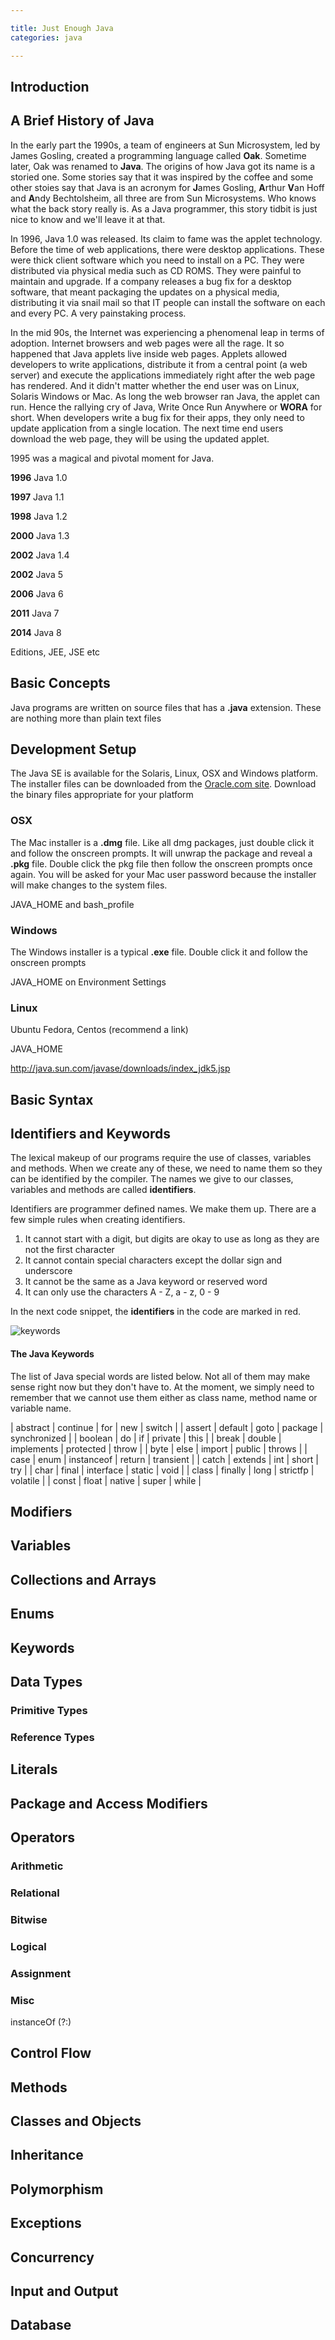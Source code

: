 ```yaml
---

title: Just Enough Java
categories: java

---
```


## Introduction

## A Brief History of Java

In the early part the 1990s, a team of engineers at Sun Microsystem, led by James Gosling, created a programming language called **Oak**. Sometime later, Oak was renamed to **Java**. The origins of how Java got its name is a storied one. Some stories say that it was inspired by the coffee and some other stoies say that Java is an acronym for **J**ames Gosling, **A**rthur **V**an Hoff and **A**ndy Bechtolsheim, all three are from Sun Microsystems. Who knows what the back story really is. As a Java programmer, this story tidbit is just nice to know and we'll leave it at that.

In 1996, Java 1.0 was released. Its claim to fame was the applet technology. Before the time of web applications, there were desktop applications. These were thick client software which you need to install on a PC. They were distributed via physical media such as CD ROMS. They were painful to maintain and upgrade. If a company releases a bug fix for a desktop software, that meant packaging the updates on a physical media, distributing it via snail mail so that IT people can install the software on each and every PC. A very painstaking process. 

In the mid 90s, the Internet was experiencing a phenomenal leap in terms of adoption. Internet browsers and web pages were all the rage. It  so happened that Java applets live inside web pages. Applets allowed developers to write applications, distribute it from a central point (a web server) and execute the applications immediately right after the web page has rendered. And it didn't matter whether the end user was on Linux, Solaris Windows or Mac. As long the web browser ran Java, the applet can run.  Hence the rallying cry of Java, Write Once Run Anywhere or **WORA** for short. When developers write a bug fix for their apps, they only need to update application from a single location. The next time end users download the web page, they will be using the updated applet.

1995 was a magical and pivotal moment for Java. 


**1996** Java 1.0

**1997** Java 1.1

**1998** Java 1.2

**2000** Java 1.3

**2002** Java 1.4

**2002** Java 5

**2006** Java 6

**2011** Java 7

**2014** Java 8

Editions, JEE, JSE etc

## Basic Concepts

Java programs are written on source files that has a **.java** extension. These are nothing more than plain text files


## Development Setup

The Java SE is available for the Solaris, Linux, OSX and Windows platform. The installer files can be downloaded from the [Oracle.com site](http://www.oracle.com/technetwork/java/javase/downloads/index.html). Download the binary files appropriate for your platform

### OSX

The Mac installer is a **.dmg** file. Like all dmg packages, just double click it and follow the onscreen prompts. It will unwrap the package and reveal a **.pkg** file. Double click the pkg file then follow the onscreen prompts once again. You will be asked for your  Mac user password because the installer will make changes to the system files. 

JAVA_HOME and bash_profile

### Windows

The Windows installer is a typical **.exe** file. Double click it and follow the onscreen prompts

JAVA_HOME on Environment Settings

### Linux

Ubuntu
Fedora, Centos (recommend a link)

JAVA_HOME

http://java.sun.com/javase/downloads/index_jdk5.jsp

## Basic Syntax

## Identifiers and Keywords

The lexical makeup of our programs require the use of classes, variables and methods. When we create any of these, we need to name them so they can be identified by the compiler. The names we give to our classes, variables and methods are called **identifiers**. 

Identifiers are programmer defined names. We make them up. There are a few simple rules when creating identifiers. 

1. It cannot start with a digit, but digits are okay to use as long as they are not the first character
2. It cannot contain special characters except the dollar sign and underscore
3. It cannot be the same as a Java keyword or reserved word
4. It can only use the characters A - Z, a - z, 0 - 9

In the next code snippet, the **identifiers** in the code are marked in red.

![keywords](/java/images/keywords.png)


#### The Java Keywords

The list of Java special words are listed below. Not all of them may make sense right now but they don't have to. At the moment, we simply need to remember that we cannot use them either as class name, method name or variable name.

| abstract | continue | for        | new       | switch       |
| assert   | default  | goto       | package   | synchronized |
| boolean  | do       | if         | private   | this         |
| break    | double   | implements | protected | throw        |
| byte     | else     | import     | public    | throws       |
| case     | enum     | instanceof | return    | transient    |
| catch    | extends  | int        | short     | try          |
| char     | final    | interface  | static    | void         |
| class    | finally  | long       | strictfp  | volatile     |
| const    | float    | native     | super     | while        |

## Modifiers



## Variables

## Collections and Arrays

## Enums

## Keywords

## Data Types

### Primitive Types

### Reference Types

## Literals

## Package and Access Modifiers

## Operators

### Arithmetic

### Relational

### Bitwise

### Logical

### Assignment

### Misc

instanceOf
(?:)

## Control Flow

## Methods

## Classes and Objects

## Inheritance

## Polymorphism

## Exceptions

## Concurrency

## Input and Output

## Database

